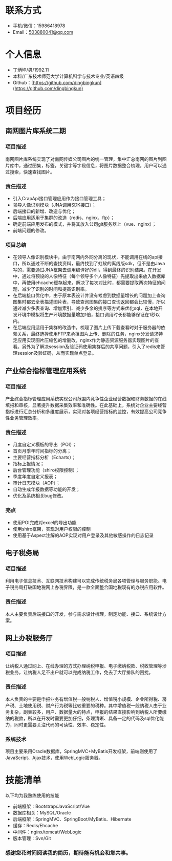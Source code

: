 # 联系方式

- 手机/微信：15986418978
- Email：503880041@qq.com

# 个人信息

 - 丁炳坤/男/1992.11 
 - 本科/广东技术师范大学计算机科学与技术专业/英语四级
 - Github：[https://github.com/dingbingkun](https://github.com/dingbingkun)
 

# 项目经历

## 南网图片库系统二期

### 项目描述

南网图片库系统实现了对南网传媒公司图片的统一管理，集中汇总南网的图片到图片库中，通过图集，标签，关键字等字段信息，将图片数据整合梳理，用户可以通过搜索，快速查找图片。

### 责任描述
- 引入CrapApi接口管理应用作为接口管理工具；  
- 领导人像识别模块（JNA调用SDK接口）；  
- 后端接口的新增、改造与优化；  
- 后端应用适用于集群的改造（redis、nginx、ftp）；  
- 确定前端应用发布的模式，并将其放入公司git服务器上（vue、nginx）；  
- 前端问题的修改。  
### 项目总结 
- 在领导人像识别模块中，由于南网内外网分离的现状，不能调用在线的api接口，所以通过不断的查找资料，最终找到了虹软的离线版sdk，但不是由Java写的，需要通过JNA框架去调用编译好的dll，得到最终的识别结果。在开发中，通过将预设的人像特征（每个领导多个人像特征）先提取出来放入数据库中，再使用ehcache缓存起来，解决了每次对比时，都需要提取两次特征的问题，减少了识别的时间和提高识别率。    
- 在后端接口优化中，由于原本表设计并没有考虑到数据量增长的问题加上查询图集时都去全表描述图片表，导致查询图集的接口查询返回都会比较慢，所以通过减少多表查询、增加索引、减少多余的排序等方式来优化sql，在本地开发环境中模拟将生产环境数据量增加1倍，接口调用时长都能够保证在1秒以内。  
- 在后端应用适用于集群的改造中，梳理了图片上传下载查看时对于服务器的依赖关系，最终选择使用FTP来承担图片上传、删除的任务，nginx分发请求特定应用实现图片压缩包的增删改，nginx作为静态资源服务器实现图片的查看。另外为了解决session及验证码使用集群后的共享问题，引入了redis来管理session及验证码，从而实现单点登录。  

## 产业综合指标管理应用系统
### 项目描述

产业综合指标管理应用系统实现公司范围内竞争性企业经营数据和财务数据的在线填报和审核，显著提升数据采集效率和准确性。在此基础上，系统对企业主要经营指标进行汇总分析和多维度展示，实现对各项经营指标的监控，有效提高公司竞争性业务管理效率。 
### 责任描述
- 月度自定义模板的导出（POI）；
- 首页月季年时间指标的分离；
- 主要经营指标分析（Echarts）；
- 指标上报情况；
- 后台管理功能（shiro权限控制）；
- 季度年度自定义报表；
- 审计日志模块（AOP）；
- 自动生成年报数据等功能的开发；
- 优化及系统相关bug修改。
### 亮点
- 使用POI完成对excel的导出功能
- 使用shiro框架，实现对用户权限的控制
- 使用基于Aspect注解的AOP实现对用户登录及其他敏感操作的日志记录

## 电子税务局
### 项目描述
利用电子信息技术、互联网技术构建可以完成传统税务局各项管理与服务职能。电子税务局打破国地税网上办税界限，是一款全面整合国地税现有的办税应用软件。
### 责任描述
本人主要负责后端接口的开发，参与需求设计梳理，制定功能、接口、系统设计方案。

## 网上办税服务厅
### 项目描述
让纳税人通过网上、在线办理的方式办理纳税申报、电子缴纳税款、税收管理等涉税业务，让纳税人足不出户就可以完成纳税工作，免去了大厅排队的困扰。
### 责任描述
本人负责的主要是申报业务有增值税一般纳税人、增值税小规模、企业所得税、房产税、土地使用税、财产行为税等比较重要的税种。其中增值税一般纳税人由于业务复杂，副表较多，用户、数据量大的特点，申报的结果直接影响到纳税人所要缴纳的税款，所以在开发时需要更加仔细，条理清晰、具备一定的代码及sql优化能力，同时更需要关注代码的可读性、效率、稳定性。
### 系统技术
项目主要采用Oracle数据库，SpringMVC+MyBatis开发框架，前端则使用了JavaScript、Ajax技术，使用WebLogic服务器。

# 技能清单
以下均为我熟练使用的技能

- 前端框架：Bootstrap/JavaScript/Vue
- 数据库相关：MySQL/Oracle
- 后端框架：SpringMVC、SpringBoot/MyBatis、Hibernate
- 缓存：Redis/Ehcache
- 中间件：nginx/tomcat/WebLogic
- 版本管理：Svn/Git

### 感谢您花时间阅读我的简历，期待能有机会和您共事。
